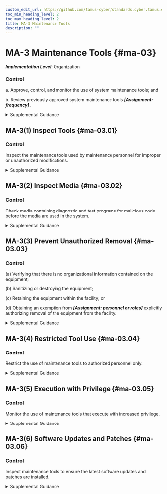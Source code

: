 ```yaml
---
custom_edit_url: https://github.com/tamus-cyber/standards.cyber.tamus.edu/tree/main/static/content/tamus.edu/TAMUS_profile.xml
toc_min_heading_level: 2
toc_max_heading_level: 2
title: MA-3 Maintenance Tools
description: ""
---
```


# MA-3 Maintenance Tools {#ma-03}

_**Implementation Level**_: Organization

### Control

a. Approve, control, and monitor the use of system maintenance tools; and

b. Review previously approved system maintenance tools <strong> <em>[Assignment: frequency]</em> </strong>.

<details>
  <summary>Supplemental Guidance</summary>

Approving, controlling, monitoring, and reviewing maintenance tools address security-related issues associated with maintenance tools that are not within system authorization boundaries and are used specifically for diagnostic and repair actions on organizational systems. Organizations have flexibility in determining roles for the approval of maintenance tools and how that approval is documented. A periodic review of maintenance tools facilitates the withdrawal of approval for outdated, unsupported, irrelevant, or no-longer-used tools. Maintenance tools can include hardware, software, and firmware items and may be pre-installed, brought in with maintenance personnel on media, cloud-based, or downloaded from a website. Such tools can be vehicles for transporting malicious code, either intentionally or unintentionally, into a facility and subsequently into systems. Maintenance tools can include hardware and software diagnostic test equipment and packet sniffers. The hardware and software components that support maintenance and are a part of the system (including the software implementing utilities such as <q xmlns="http://csrc.nist.gov/ns/oscal/1.0">ping,</q> <q xmlns="http://csrc.nist.gov/ns/oscal/1.0">ls,</q> <q xmlns="http://csrc.nist.gov/ns/oscal/1.0">ipconfig,</q> or the hardware and software implementing the monitoring port of an Ethernet switch) are not addressed by maintenance tools.

</details>

## MA-3(1) Inspect Tools {#ma-03.01}

### Control

Inspect the maintenance tools used by maintenance personnel for improper or unauthorized modifications.

<details>
  <summary>Supplemental Guidance</summary>

Maintenance tools can be directly brought into a facility by maintenance personnel or downloaded from a vendor’s website. If, upon inspection of the maintenance tools, organizations determine that the tools have been modified in an improper manner or the tools contain malicious code, the incident is handled consistent with organizational policies and procedures for incident handling.

</details>

## MA-3(2) Inspect Media {#ma-03.02}

### Control

Check media containing diagnostic and test programs for malicious code before the media are used in the system.

<details>
  <summary>Supplemental Guidance</summary>

If, upon inspection of media containing maintenance, diagnostic, and test programs, organizations determine that the media contains malicious code, the incident is handled consistent with organizational incident handling policies and procedures.

</details>

## MA-3(3) Prevent Unauthorized Removal {#ma-03.03}

### Control

(a) Verifying that there is no organizational information contained on the equipment;

(b) Sanitizing or destroying the equipment;

(c) Retaining the equipment within the facility; or

(d) Obtaining an exemption from <strong> <em>[Assignment: personnel or roles]</em> </strong> explicitly authorizing removal of the equipment from the facility.

<details>
  <summary>Supplemental Guidance</summary>

Organizational information includes all information owned by organizations and any information provided to organizations for which the organizations serve as information stewards.

</details>

## MA-3(4) Restricted Tool Use {#ma-03.04}

### Control

Restrict the use of maintenance tools to authorized personnel only.

<details>
  <summary>Supplemental Guidance</summary>

Restricting the use of maintenance tools to only authorized personnel applies to systems that are used to carry out maintenance functions.

</details>

## MA-3(5) Execution with Privilege {#ma-03.05}

### Control

Monitor the use of maintenance tools that execute with increased privilege.

<details>
  <summary>Supplemental Guidance</summary>

Maintenance tools that execute with increased system privilege can result in unauthorized access to organizational information and assets that would otherwise be inaccessible.

</details>

## MA-3(6) Software Updates and Patches {#ma-03.06}

### Control

Inspect maintenance tools to ensure the latest software updates and patches are installed.

<details>
  <summary>Supplemental Guidance</summary>

Maintenance tools using outdated and/or unpatched software can provide a threat vector for adversaries and result in a significant vulnerability for organizations.

</details>

